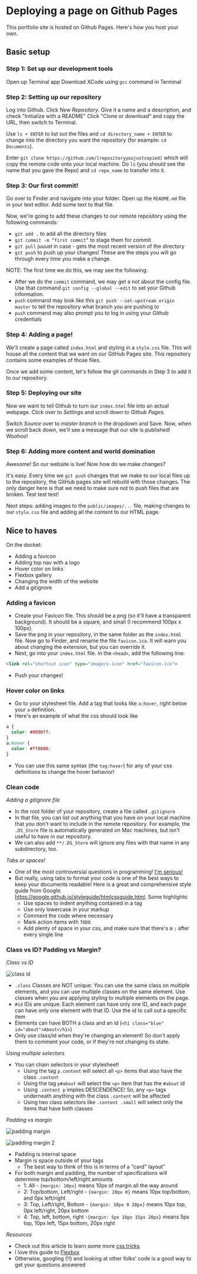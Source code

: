 # Deploying a page on Github Pages

This portfolio site is hosted on Github Pages. Here's how you host your own. 

## Basic setup
### Step 1: Set up our development tools
Open up Terminal app
Download XCode using `gcc` command in Terminal

### Step 2: Setting up our repository
Log into Github. Click *New Repository*. Give it a name and a description, and check "Initialize with a README"
Click "Clone or download" and copy the URL, then switch to Terminal.


Use `ls + ENTER` to list out the files and `cd directory_name + ENTER` to change into the directory you want the repository (for example: `cd Documents`).

Enter `git clone https://github.com/[repositoryyoujustcopied]` which will copy the remote code onto your local machine. Do `ls` (you should see the name that you gave the Repo) and `cd repo_name` to transfer into it.

### Step 3: Our first commit!
Go over to Finder and navigate into your folder. Open up the `README.md` file in your text editor. Add some text to that file.

Now, we're going to add these changes to our remote repository using the following commands:
* `git add .` to add all the directory files 
* `git commit -m “first commit”` to stage them for commit 
* `git pull` juuust in case - gets the most recent version of the directory
* `git push` to push up your changes!
These are the steps you will go through every time you make a change. 

NOTE: The first time we do this, we may see the following:
* After we do the `commit` command, we may get a not about the config file. Use that command `git config --global --edit` to set your Github information.
* `push` command may look like this `git push --set-upstream origin master` to tell the repository what branch you are pushing to
* `push` command may also prompt you to log in using your Github credentials

### Step 4: Adding a page!
We'll create a page called `index.html` and styling in a `style.css` file. This will house all the content that we want on our GitHub Pages site. This repository contains some examples of those files. 

Once we add some content, let's follow the git commands in Step 3 to add it to our repository. 

### Step 5: Deploying our site
Now we want to tell Github to turn our `index.html` file into an actual webpage. Click over to *Settings* and scroll down to *Github Pages*.

Switch *Source* over to *master branch* in the dropdown and Save. Now, when we scroll back down, we'll see a message that our site is published! Woohoo!

### Step 6: Adding more content and world domination
Awesome! So our website is live! Now how do we make changes?

It's easy. Every time we `git push` changes that we make to our local files up to the repository, the GitHub pages site will rebuild with those changes. The only danger here is that we need to make sure not to push files that are broken. Test test test!

Next steps: adding images to the `public/images/...` file, making changes to our `style.css` file and adding all the content to our HTML page. 

## Nice to haves
On the docket: 
* Adding a favicon
* Adding top nav with a logo
* Hover color on links
* Flexbox gallery
* Changing the width of the website
* Add a gitignore

### Adding a favicon
* Create your Favicon file. This should be a png (so it'll have a transparent background). It should be a square, and small (I recommend 100px x 100px). 
* Save the png in your repository, in the same folder as the `index.html` file. Now go to Finder, and rename the file `favicon.ico`. It will warn you about changing the extension, but you can override it.
* Next, go into your `index.html` file. In the `<head>`, add the following line: 
```html
<link rel="shortcut icon" type="image/x-icon" href="favicon.ico">
```
* Push your changes!

### Hover color on links
* Go to your stylesheet file. Add a tag that looks like `a:hover`, right below your `a` definition. 
* Here's an example of what the css should look like
```css
a { 
  color: #0000ff;
}
a:hover { 
  color: #ff0000;
}
```
* You can use this same syntax (the `tag:hover`) for any of your css definitions to change the hover behavior!

### Clean code
*Adding a gitignore file*
* In the root folder of your repository, create a file called `.gitignore`
* In that file, you can list out anything that you have on your local machine that you don't want to include in the remote repository. For example, the `.DS_Store` file is automatically generated on Mac machines, but isn't useful to have in our repository. 
* We can also add `**/.DS_Store` will ignore any files with that name in any subdirectory, too.

*Tabs or spaces!*
* One of the most controversial questions in programming! [I'm serious!](https://www.youtube.com/watch?v=SsoOG6ZeyUI)
* But really, using tabs to format your code is one of the best ways to keep your documents readable! Here is a great and comprehensive style guide from Google: https://google.github.io/styleguide/htmlcssguide.html. Some highlights: 
  * Use spaces to indent anything contained in a tag
  * Use only lowercase in your markup
  * Comment the code where necessary
  * Mark action items with `TODO` 
  * Add plenty of space in your css, and make sure that there's a `;` after every single line

### Class vs ID? Padding vs Margin?
*Class vs ID*

![class id](http://www.pxleyes.com/blog/wp-content/uploads/2010/03/idclass.jpg)

* `.class` Classes are NOT unique: You can use the same class on multiple elements, and you can use multiple classes on the same element. Use classes when you are applying styling to multiple elements on the page. 
* `#id` IDs are unique: Each element can have only one ID, and each page can have only one element with that ID. Use the id to call out a specific item 
* Elements can have BOTH a class and an id (`<h1 class="blue" id="about">About</h1>`)
* Only use class/id when they're changing an element! So don't apply them to comment your code, or if they're not changing its state. 

*Using multiple selectors*
* You can chain selectors in your stylesheet! 
  * Using the tag `p.content` will select all `<p>` items that also have the class `.content`
  * Using the tag `p#about` will select the `<p>` item that has the `#about` id
  * Using `.content p` implies DESCENDENCE! So, any `<p>` tags underneath anything with the class `.content` will be affected
  * Using two class selectors like `.content .small` will select only the items that have both classes

*Padding vs margin*

![padding margin](https://i.stack.imgur.com/PeSIJ.gif)

![padding margin 2](http://smad.jmu.edu/shen/webtype/imgs/margin2.png)

* Padding is internal space
* Margin is space outside of your tags
    * The best way to think of this is in terms of a "card" layout"
* For both margin and padding, the number of specifications will determine top/bottom/left/right amounts
  * 1: All - `{margin: 10px}` means 10px of margin all the way around
  * 2: Top/bottom, Left/right - `{margin: 20px 0}` means 10px top/bottom, and 0px left/right
  * 3: Top, Left/right, Bottom - `{margin: 10px 0 20px}` means 10px top, 0px left/right, 20px bottom
  * 4: Top, left, bottom, right -`{margin: 5px 10px 15px 20px}` means 5px top, 10px left, 15px bottom, 20px right
    
*Resources*
* Check out this article to learn some more [css tricks](https://css-tricks.com/little-css-stuff-newcomers-get-confused-about/)
* I love this guide to [Flexbox](https://css-tricks.com/snippets/css/a-guide-to-flexbox/)
* Otherwise, googling (!!) and looking at other folks' code is a good way to get your questions answered
